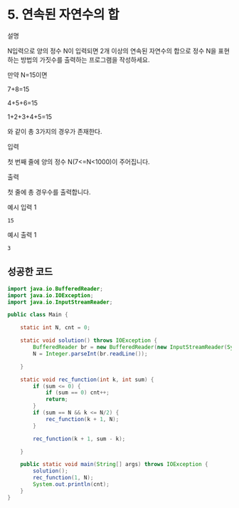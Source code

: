 # 5. 연속된 자연수의 합

설명

N입력으로 양의 정수 N이 입력되면 2개 이상의 연속된 자연수의 합으로 정수 N을 표현하는 방법의 가짓수를 출력하는 프로그램을 작성하세요.

만약 N=15이면

7+8=15

4+5+6=15

1+2+3+4+5=15

와 같이 총 3가지의 경우가 존재한다.



입력

첫 번째 줄에 양의 정수 N(7<=N<1000)이 주어집니다.



출력

첫 줄에 총 경우수를 출력합니다.



예시 입력 1 

```
15
```

예시 출력 1

```
3
```



## 성공한 코드

~~~java
import java.io.BufferedReader;
import java.io.IOException;
import java.io.InputStreamReader;

public class Main {

    static int N, cnt = 0;

    static void solution() throws IOException {
        BufferedReader br = new BufferedReader(new InputStreamReader(System.in));
        N = Integer.parseInt(br.readLine());

    }

    static void rec_function(int k, int sum) {
        if (sum <= 0) {
            if (sum == 0) cnt++;
            return;
        }
        if (sum == N && k <= N/2) {
            rec_function(k + 1, N);
        }

        rec_function(k + 1, sum - k);

    }

    public static void main(String[] args) throws IOException {
        solution();
        rec_function(1, N);
        System.out.println(cnt);
    }
}
~~~

